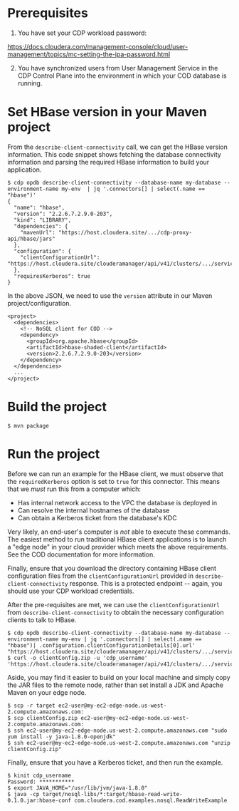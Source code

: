 # Prerequisites

1. You have set your CDP workload password:

https://docs.cloudera.com/management-console/cloud/user-management/topics/mc-setting-the-ipa-password.html

2. You have synchronized users from User Management Service in the CDP Control Plane into the environment
in which your COD database is running.

# Set HBase version in your Maven project

From the `describe-client-connectivity` call, we can get the HBase version information. This code snippet
shows fetching the database connectivity information and parsing the required HBase information to build your
application.
```
$ cdp opdb describe-client-connectivity --database-name my-database --environment-name my-env  | jq '.connectors[] | select(.name == "hbase")'
{
  "name": "hbase",
  "version": "2.2.6.7.2.9.0-203",
  "kind": "LIBRARY",
  "dependencies": {
    "mavenUrl": "https://host.cloudera.site/.../cdp-proxy-api/hbase/jars"
  },
  "configuration": {
    "clientConfigurationUrl": "https://host.cloudera.site/clouderamanager/api/v41/clusters/.../services/hbase/clientConfig"
  },
  "requiresKerberos": true
}
```

In the above JSON, we need to use the `version` attribute in our Maven project/configuration.

```
<project>
  <dependencies>
    <!-- NoSQL client for COD -->
    <dependency>
      <groupId>org.apache.hbase</groupId>
      <artifactId>hbase-shaded-client</artifactId>
      <version>2.2.6.7.2.9.0-203</version>
    </dependency>
  </dependencies>
  ...
</project>
```

# Build the project

```
$ mvn package
```

# Run the project

Before we can run an example for the HBase client, we must observe that the `requiredKerberos` option is set to `true`
for this connector. This means that we *must* run this from a computer which:

* Has internal network access to the VPC the database is deployed in
* Can resolve the internal hostnames of the database
* Can obtain a Kerberos ticket from the database's KDC

Very likely, an end-user's computer is _not_ able to execute these commands. The easiest method to run traditional HBase
client applications is to launch a "edge node" in your cloud provider which meets the above requirements. See the COD
documentation for more information.

Finally, ensure that you download the directory containing HBase client configuration files from the
`clientConfigurationUrl` provided in `describe-client-connectivity` response. This is a protected endpoint -- again, you
should use your CDP workload credentials.

After the pre-requisites are met, we can use the `clientConfigurationUrl` from `describe-client-connectivity` to obtain
the necessary configuration clients to talk to HBase.

```
$ cdp opdb describe-client-connectivity --database-name my-database --environment-name my-env | jq '.connectors[] | select(.name == "hbase")| .configuration.clientConfigurationDetails[0].url'
"https://host.cloudera.site/clouderamanager/api/v41/clusters/.../services/hbase/clientConfig"
$ curl -o clientConfig.zip -u 'cdp_username' 'https://host.cloudera.site/clouderamanager/api/v41/clusters/.../services/hbase/clientConfig'
```

Aside, you may find it easier to build on your local machine and simply copy the JAR files to the remote node, rather
than set install a JDK and Apache Maven on your edge node.

```
$ scp -r target ec2-user@my-ec2-edge-node.us-west-2.compute.amazonaws.com:
$ scp clientConfig.zip ec2-user@my-ec2-edge-node.us-west-2.compute.amazonaws.com:
$ ssh ec2-user@my-ec2-edge-node.us-west-2.compute.amazonaws.com "sudo yum install -y java-1.8.0-openjdk"
$ ssh ec2-user@my-ec2-edge-node.us-west-2.compute.amazonaws.com "unzip clientConfig.zip"
```

Finally, ensure that you have a Kerberos ticket, and then run the example.
```
$ kinit cdp_username
Password: ***********
$ export JAVA_HOME="/usr/lib/jvm/java-1.8.0"
$ java -cp target/nosql-libs/*:target/hbase-read-write-0.1.0.jar:hbase-conf com.cloudera.cod.examples.nosql.ReadWriteExample
```
